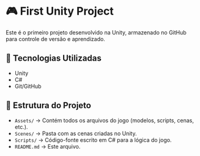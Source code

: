 # 🎮 First Unity Project

Este é o primeiro projeto desenvolvido na Unity, armazenado no GitHub para controle de versão e aprendizado.

## 🚀 Tecnologias Utilizadas
- Unity
- C#
- Git/GitHub

## 📂 Estrutura do Projeto
- `Assets/` → Contém todos os arquivos do jogo (modelos, scripts, cenas, etc.).
- `Scenes/` → Pasta com as cenas criadas no Unity.
- `Scripts/` → Código-fonte escrito em C# para a lógica do jogo.
- `README.md` → Este arquivo.
